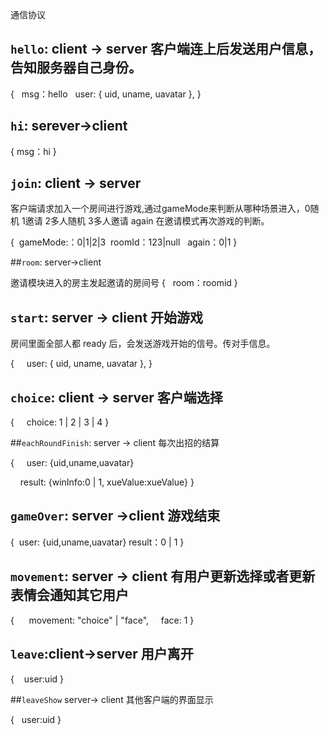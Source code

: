 通信协议
## `hello`: client -> server  客户端连上后发送用户信息，告知服务器自己身份。

{  
        msg：hello
        user:  { uid, uname, uavatar },
}

## `hi`: serever->client

{
        msg：hi
}

## `join`: client -> server

客户端请求加入一个房间进行游戏,通过gameMode来判断从哪种场景进入，0随机 1邀请 2多人随机 3多人邀请 again 在邀请模式再次游戏的判断。

{
        gameMode:：0|1|2|3
        roomId：123|null
        again：0|1
}

##`room`: server->client  

邀请模块进入的房主发起邀请的房间号
{
        room：roomid
}

## `start`: server -> client  开始游戏

房间里面全部人都 ready 后，会发送游戏开始的信号。传对手信息。

{  
        user:  { uid, uname, uavatar },
}

## `choice`: client -> server  客户端选择

{
        choice:  1 | 2 | 3 | 4
}

##`eachRoundFinish`: server -> client  每次出招的结算

{
        user:  {uid,uname,uavatar}
        
        result:  {winInfo:0 | 1,  xueValue:xueValue}
}

## `gameOver`: server ->client  游戏结束

{
        user:   {uid,uname,uavatar}
        result：0 | 1
}


## `movement`: server -> client  有用户更新选择或者更新表情会通知其它用户

{
        movement:  "choice" | "face",
        face: 1
}

## `leave`:client->server  用户离开

{
       user:uid
}

##`leaveShow` server-> client  其他客户端的界面显示

{
       user:uid
}
